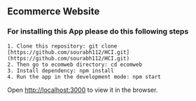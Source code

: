## Ecommerce Website

### For installing this App please do this following steps

`1. Clone this repository: git clone [https://github.com/sourabh112/HCI.git](https://github.com/sourabh112/HCI.git)`<br />
`2. Then go to ecomweb directory: cd ecomweb`<br />
`3. Install dependency: npm install`<br />
`4. Run the app in the development mode: npm start`<br />

Open [http://localhost:3000](http://localhost:3000) to view it in the browser.<br />
